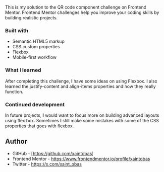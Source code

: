 This is my solution to the QR code component challenge on Frontend Mentor. Frontend Mentor challenges help you improve your coding skills by building realistic projects.

### Built with

- Semantic HTML5 markup
- CSS custom properties
- Flexbox
- Mobile-first workflow

### What I learned

After completing this challenge, I have some ideas on using Flexbox.
I also learned the justify-content and align-items properties and how they really function.

### Continued development

In future projects, I would want to focus more on building advanced layouts using flex box. Sometimes I still make some mistakes with some of the CSS properties that goes with flexbox.

## Author

- GitHub - [https://github.com/xaintobas]
- Frontend Mentor - https://www.frontendmentor.io/profile/xaintobas
- Twitter - https://x.com/xaint_obas
